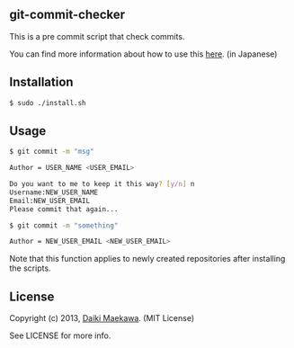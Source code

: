 ## git-commit-checker

This is a pre commit script that check commits.

You can find more information about how to use this [here](http://qiita.com/DaikiMaekawa). (in Japanese)

## Installation

```sh
$ sudo ./install.sh
```

## Usage

```bash
$ git commit -m "msg"

Author = USER_NAME <USER_EMAIL>
```

```bash
Do you want to me to keep it this way? [y/n] n
Username:NEW_USER_NAME
Email:NEW_USER_EMAIL
Please commit that again...
```

```bash
$ git commit -m "something"

Author = NEW_USER_EMAIL <NEW_USER_EMAIL>
```

Note that this function applies to newly created repositories after installing the scripts.

## License

Copyright (c) 2013, [Daiki Maekawa](http://daikimaekawa.strikingly.com/). (MIT License)

See LICENSE for more info.

